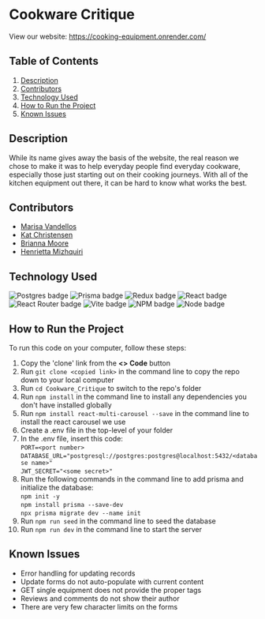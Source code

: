 # Cookware Critique  
View our website: https://cooking-equipment.onrender.com/  

## Table of Contents 
1. [Description](https://github.com/muabria/Capstone/tree/readme?tab=readme-ov-file#description)  
2. [Contributors](https://github.com/muabria/Capstone/tree/readme?tab=readme-ov-file#contributors)  
3. [Technology Used](https://github.com/muabria/Capstone/tree/readme?tab=readme-ov-file#technology-used)  
4. [How to Run the Project](https://github.com/muabria/Capstone/tree/readme?tab=readme-ov-file#how-to-run-the-project)  
5. [Known Issues](https://github.com/muabria/Capstone/tree/readme?tab=readme-ov-file#known-issues)  

## Description  
While its name gives away the basis of the website, the real reason we chose to make it was to help everyday people find everyday cookware, especially those just starting out on their cooking journeys. With all of the kitchen equipment out there, it can be hard to know what works the best.

## Contributors
- [Marisa Vandellos](https://github.com/mvandell)
- [Kat Christensen](https://github.com/katc336)
- [Brianna Moore](https://github.com/muabria)
- [Henrietta Mizhquiri](https://github.com/mizhenn)

## Technology Used
![Postgres badge](https://img.shields.io/badge/PostgreSQL-316192?style=for-the-badge&logo=postgresql&logoColor=white)  ![Prisma badge](https://img.shields.io/badge/Prisma-3982CE?style=for-the-badge&logo=Prisma&logoColor=white)  ![Redux badge](https://img.shields.io/badge/Redux-593D88?style=for-the-badge&logo=redux&logoColor=white)  ![React badge](https://img.shields.io/badge/React-20232A?style=for-the-badge&logo=react&logoColor=61DAFB)  ![React Router badge](https://img.shields.io/badge/React_Router-CA4245?style=for-the-badge&logo=react-router&logoColor=white)  ![Vite badge](https://img.shields.io/badge/Vite-B73BFE?style=for-the-badge&logo=vite&logoColor=FFD62E)  ![NPM badge](https://img.shields.io/badge/npm-CB3837?style=for-the-badge&logo=npm&logoColor=white)  ![Node badge](https://img.shields.io/badge/Node%20js-339933?style=for-the-badge&logo=nodedotjs&logoColor=white)

## How to Run the Project
To run this code on your computer, follow these steps:  
1. Copy the 'clone' link from the **<> Code** button
2. Run `git clone <copied link>` in the command line to copy the repo down to your local computer
3. Run `cd Cookware_Critique` to switch to the repo's folder
4. Run `npm install` in the command line to install any dependencies you don't have installed globally
5. Run `npm install react-multi-carousel --save` in the command line to install the react carousel we use
6. Create a .env file in the top-level of your folder
7. In the .env file, insert this code:  
    `PORT=<port number>`  
    `DATABASE_URL="postgresql://postgres:postgres@localhost:5432/<database name>"`  
    `JWT_SECRET="<some secret>"`  
8. Run  the following commands in the command line to add prisma and initialize the database:  
    `npm init -y`  
    `npm install prisma --save-dev`  
    `npx prisma migrate dev --name init`  
9. Run `npm run seed` in the command line to seed the database
10. Run `npm run dev` in the command line to start the server

## Known Issues  
- Error handling for updating records  
- Update forms do not auto-populate with current content  
- GET single equipment does not provide the proper tags  
- Reviews and comments do not show their author  
- There are very few character limits on the forms
